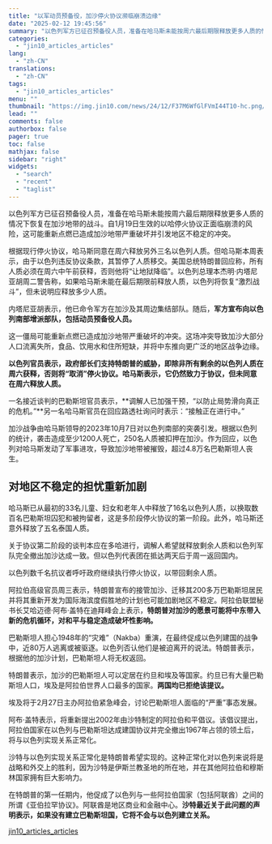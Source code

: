```yaml
---
title: "以军动员预备役，加沙停火协议濒临崩溃边缘"
date: "2025-02-12 19:45:56"
summary: "以色列军方已征召预备役人员，准备在哈马斯未能按周六最后期限释放更多人质的情况下恢复在加沙地带的战斗。..."
categories:
  - "jin10_articles_articles"
lang:
  - "zh-CN"
translations:
  - "zh-CN"
tags:
  - "jin10_articles_articles"
menu: ""
thumbnail: "https://img.jin10.com/news/24/12/F37M6WfGlFVmI44T10-hc.png/lite"
lead: ""
comments: false
authorbox: false
pager: true
toc: false
mathjax: false
sidebar: "right"
widgets:
  - "search"
  - "recent"
  - "taglist"
---
```


以色列军方已征召预备役人员，准备在哈马斯未能按周六最后期限释放更多人质的情况下恢复在加沙地带的战斗。自1月19日生效的以哈停火协议正面临崩溃的风险，这可能重新点燃已造成加沙地带严重破坏并引发地区不稳定的冲突。

根据现行停火协议，哈马斯同意在周六释放另外三名以色列人质。但哈马斯本周表示，由于以色列违反协议条款，其暂停了人质移交。美国总统特朗普回应称，所有人质必须在周六中午前获释，否则他将“让地狱降临”。以色列总理本杰明·内塔尼亚胡周二警告称，如果哈马斯未能在最后期限前释放人质，以色列将恢复“激烈战斗”，但未说明应释放多少人质。

内塔尼亚胡表示，他已命令军方在加沙及其周边集结部队。随后，**军方宣布向以色列南部增派部队，包括动员预备役人员。**

这一僵局可能重新点燃已造成加沙地带严重破坏的冲突。这场冲突导致加沙大部分人口流离失所，食品、饮用水和住所短缺，并将中东推向更广泛的地区战争边缘。

**以色列官员表示，政府部长们支持特朗普的威胁，即除非所有剩余的以色列人质在周六获释，否则将“取消”停火协议。哈马斯表示，它仍然致力于协议，但未同意在周六释放人质。**

一名接近谈判的巴勒斯坦官员表示，**调解人已加强干预，“以防止局势滑向真正的危机。”**另一名哈马斯官员在回应路透社询问时表示：“接触正在进行中。”

加沙战争由哈马斯领导的2023年10月7日对以色列南部的突袭引发。根据以色列的统计，袭击造成至少1200人死亡，250名人质被扣押在加沙。作为回应，以色列对哈马斯发动了军事进攻，导致加沙地带被摧毁，超过4.8万名巴勒斯坦人丧生。

**对地区不稳定的担忧重新加剧**
-----------------

哈马斯已从最初的33名儿童、妇女和老年人中释放了16名以色列人质，以换取数百名巴勒斯坦囚犯和被拘留者，这是多阶段停火协议的第一阶段。此外，哈马斯还意外释放了五名泰国人质。

关于协议第二阶段的谈判本应在多哈进行，调解人希望就释放剩余人质和以色列军队完全撤出加沙达成一致。但以色列代表团在抵达两天后于周一返回国内。

以色列数千名抗议者呼吁政府继续执行停火协议，以带回剩余人质。

阿拉伯高级官员周三表示，特朗普宣布的接管加沙、迁移其200多万巴勒斯坦居民并将其重新开发为国际海滨度假胜地的计划也可能加剧地区不稳定。阿拉伯联盟秘书长艾哈迈德·阿布·盖特在迪拜峰会上表示，**特朗普对加沙的愿景可能将中东带入新的危机循环，对和平与稳定造成破坏性影响。**

巴勒斯坦人担心1948年的“灾难”（Nakba）重演，在最终促成以色列建国的战争中，近80万人逃离或被驱逐。以色列否认他们是被迫离开的说法。特朗普表示，根据他的加沙计划，巴勒斯坦人将无权返回。

特朗普表示，加沙的巴勒斯坦人可以定居在约旦和埃及等国家。约旦已有大量巴勒斯坦人口，埃及是阿拉伯世界人口最多的国家。**两国均已拒绝该提议。**

埃及将于2月27日主办阿拉伯紧急峰会，讨论巴勒斯坦人面临的“严重”事态发展。

阿布·盖特表示，将重新提出2002年由沙特制定的阿拉伯和平倡议。该倡议提出，阿拉伯国家在以色列与巴勒斯坦达成建国协议并完全撤出1967年占领的领土后，将与以色列实现关系正常化。

沙特与以色列实现关系正常化是特朗普希望实现的。这种正常化对以色列来说将是战略和外交上的胜利，因为沙特是伊斯兰教圣地的所在地，并在其他阿拉伯和穆斯林国家拥有巨大影响力。

在特朗普的第一任期内，他促成了以色列与一些阿拉伯国家（包括阿联酋）之间的所谓《亚伯拉罕协议》。阿联酋是地区商业和金融中心。**沙特最近关于此问题的声明表示，如果没有建立巴勒斯坦国，它将不会与以色列建立关系。**

[jin10_articles_articles](https://xnews.jin10.com/details/162921)
